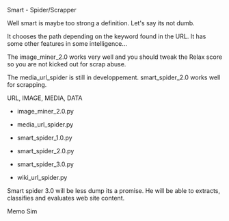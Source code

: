 
Smart - Spider/Scrapper

Well smart is maybe too strong a definition.
Let's say its not dumb.

It chooses the path depending on the keyword found in the URL.
It has some other features in some intelligence...

The image_miner_2.0 works very well and you should tweak the Relax score so you are not kicked out for scrap abuse.

The media_url_spider is still in developpement.
smart_spider_2.0 works well for scrapping.

URL, IMAGE, MEDIA, DATA

- image_miner_2.0.py

- media_url_spider.py

- smart_spider_1.0.py

- smart_spider_2.0.py

- smart_spider_3.0.py 

- wiki_url_spider.py 

Smart spider 3.0 will be less dump its a promise.
He will be able to extracts, classifies and evaluates web site content.

Memo Sim


